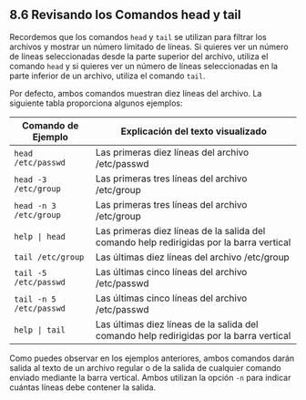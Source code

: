 ## 8.6 Revisando los Comandos head y tail
Recordemos que los comandos `head` y `tail` se utilizan para filtrar los archivos y mostrar un número limitado de líneas. Si quieres ver un número de líneas seleccionadas desde la parte superior del archivo, utiliza el comando `head` y si quieres ver un número de líneas seleccionadas en la parte inferior de un archivo, utiliza el comando `tail`.

Por defecto, ambos comandos muestran diez líneas del archivo. La siguiente tabla proporciona algunos ejemplos:


Comando de Ejemplo	|	Explicación del texto visualizado
---|---
`head /etc/passwd`	|	Las primeras diez líneas del archivo /etc/passwd
`head -3 /etc/group`	|	Las primeras tres líneas del archivo /etc/group
`head -n 3 /etc/group`	|	Las primeras tres líneas del archivo /etc/group
<code>help &#124; head	</code>	|	Las primeras diez líneas de la salida del comando help redirigidas por la barra vertical
`tail /etc/group`	|	Las últimas diez líneas del archivo /etc/group
`tail -5 /etc/passwd`	|	Las últimas cinco líneas del archivo /etc/passwd
`tail -n 5 /etc/passwd`	|	Las últimas cinco líneas del archivo /etc/passwd
<code>help &#124; tail </code>		|	Las últimas diez líneas de la salida del comando help redirigidas por la barra vertical
Como puedes observar en los ejemplos anteriores, ambos comandos darán salida al texto de un archivo regular o de la salida de cualquier comando enviado mediante la barra vertical. Ambos utilizan la opción `-n` para indicar cuántas líneas debe contener la salida.
